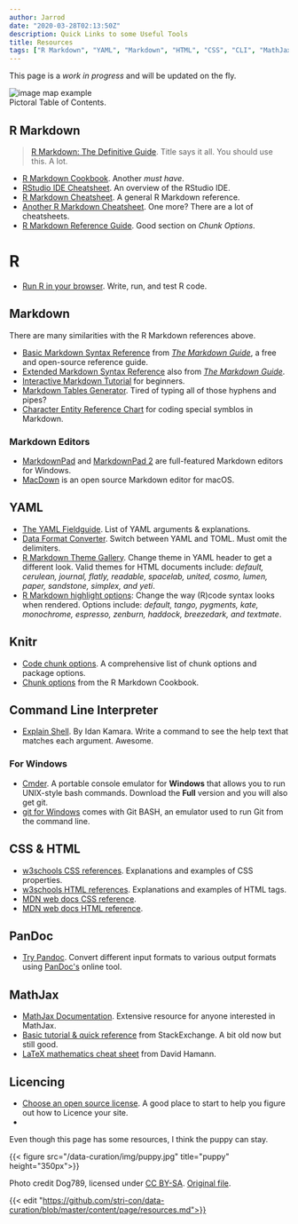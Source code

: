 ```yaml
---
author: Jarrod
date: "2020-03-28T02:13:50Z"
description: Quick Links to some Useful Tools
title: Resources
tags: ["R Markdown", "YAML", "Markdown", "HTML", "CSS", "CLI", "MathJax"]
---
```


This page is a *work in progress* and will be updated on the fly.

<!-- Image Map Generated by http://www.image-map.net/ -->
<div id="image_map">
<map name="map_example">
<area target="_top" alt="MathJax" title="MathJax" href="#mathjax" coords="701,192,761,192,782,281,685,280" shape="poly">
<area target="_top" alt="GitHub" title="GitHub" href="" coords="150,212,45" shape="circle">
<area target="_top" alt="R" title="R" href="#r" coords="306,154,38" shape="circle">
<area target="_top" alt="CLI" title="CLI" href="#command-line-interpreter" coords="15,118,94,197" shape="rect">
<area target="_top" alt="git" title="git" href="" coords="30,58,75,13,120,57,76,103" shape="poly">
<area target="_top" alt="YAML" title="YAML" href="#yaml" coords="287,19,364,95" shape="rect">
<area target="_top" alt="Markdown" title="Markdown" href="#markdown" coords="428,27,526,86" shape="rect">
<area target="_top" alt="HTML &amp; CSS" title="HTML &amp; CSS" href="#css--html" coords="642,59,718,29,799,58,771,120,721,110,672,120" shape="poly">
<area target="_top" alt="PanDoc" title="PanDoc" href="#pandoc" coords="439,231,495,213,553,235,533,294,497,284,459,295" shape="poly">
<area target="_top" alt="knitr" title="knitr" href="" coords="288,222,328,199,370,222,371,267,329,291,289,271" shape="poly">
<area target="_top" alt="Shiny" title="Shiny" href="" coords="529,126,570,104,613,128,613,172,572,197,530,176" shape="poly">
<area target="_top" alt="R Markdown" title="R Markdown" href="#r-markdown" coords="374,127,415,99,455,124,456,172,414,193,372,172" shape="poly">
</map>
<img src="/data-curation/img/resources/toc.png" alt="image map example" usemap="#map_example"><figcaption>Pictoral Table of Contents.</figcaption>
</div>

## R Markdown

>  [R Markdown: The Definitive Guide](https://bookdown.org/yihui/rmarkdown/). Title says it all. You should use this. A lot.
* [R Markdown Cookbook](https://bookdown.org/yihui/rmarkdown-cookbook/). Another *must have*.
* [RStudio IDE Cheatsheet](/data-curation/files/rstudio-ide.pdf). An overview of the RStudio IDE.
* [R Markdown Cheatsheet](/data-curation/files/rmarkdown-2.0.pdf). A general R Markdown reference.
* [Another R Markdown Cheatsheet](/data-curation/files/rmarkdown-cheatsheet.pdf). One more? There are a lot of cheatsheets.
* [R Markdown Reference Guide](/data-curation/files/rmarkdown-reference.pdf). Good section on *Chunk Options*.

# R

* [Run R in your browser](https://rdrr.io/snippets/). Write, run, and test R code.

## Markdown

There are many similarities with the R Markdown references above.

* [Basic Markdown Syntax Reference](https://www.markdownguide.org/basic-syntax/) from *[The Markdown Guide](https://www.markdownguide.org/)*, a free and open-source reference guide.
* [Extended Markdown Syntax Reference](https://www.markdownguide.org/extended-syntax/) also from *[The Markdown Guide](https://www.markdownguide.org/)*.
* [Interactive Markdown Tutorial](https://commonmark.org/help/tutorial/index.html) for beginners.
* [Markdown Tables Generator](https://www.tablesgenerator.com/markdown_tables). Tired of typing all of those hyphens and pipes?
* [Character Entity Reference Chart](https://dev.w3.org/html5/html-author/charref) for coding special symblos in Markdown.

### Markdown Editors

* [MarkdownPad](http://markdownpad.com/) and [MarkdownPad 2](http://markdownpad.com/news/2013/introducing-markdownpad-2/) are full-featured Markdown editors for Windows.
* [MacDown](https://macdown.uranusjr.com/) is an open source Markdown editor for macOS.

## YAML

* [The YAML Fieldguide](https://cran.r-project.org/web/packages/ymlthis/vignettes/yaml-fieldguide.html). List of YAML arguments & explanations.
* [Data Format Converter](https://toolkit.site/format.html). Switch between YAML and TOML. Must omit the delimiters.
* [R Markdown Theme Gallery](https://www.datadreaming.org/post/r-markdown-theme-gallery/). Change theme in YAML header to get a different look. Valid themes for HTML documents include: *default, cerulean, journal, flatly, readable, spacelab, united, cosmo, lumen, paper, sandstone, simplex, and yeti*.
* [R Markdown highlight options](https://www.garrickadenbuie.com/blog/pandoc-syntax-highlighting-examples/): Change the way (R)code syntax looks when rendered. Options include: *default, tango, pygments, kate, monochrome, espresso, zenburn, haddock, breezedark, and textmate*.

## Knitr

* [Code chunk options](https://yihui.org/knitr/options/). A comprehensive list of chunk options and package options.
* [Chunk options](https://bookdown.org/yihui/rmarkdown-cookbook/chunk-options.html) from the R Markdown Cookbook.

## Command Line Interpreter

* [Explain Shell](https://explainshell.com/). By Idan Kamara. Write a command to see the help text that matches each argument. Awesome.

### For Windows

* [Cmder](https://cmder.net/). A portable console emulator for **Windows** that allows you to run UNIX-style bash commands. Download the **Full** version and you will also get git.
* [git for Windows](https://gitforwindows.org/) comes with Git BASH, an emulator used to run Git from the command line.

## CSS & HTML

* [w3schools CSS references](https://www.w3schools.com/cssref/pr_font_font-size.asp). Explanations and examples of CSS properties.
* [w3schools HTML references](https://www.w3schools.com/tags/default.asp). Explanations and examples of HTML tags.
* [MDN web docs CSS reference](https://developer.mozilla.org/en-US/docs/Web/CSS/Reference).
* [MDN web docs HTML reference](https://developer.mozilla.org/en-US/docs/Web/HTML/Reference).

## PanDoc

* [Try Pandoc](https://pandoc.org/try/). Convert different input formats to various output formats using [PanDoc's](https://pandoc.org/) online tool.

## MathJax

* [MathJax Documentation](http://docs.mathjax.org/en/latest/). Extensive resource for anyone interested in MathJax.
* [Basic tutorial & quick reference](https://math.meta.stackexchange.com/questions/5020/mathjax-basic-tutorial-and-quick-reference) from StackExchange. A bit old now but still good.
* [LaTeX mathematics cheat sheet](https://davidhamann.de/2017/06/12/latex-cheat-sheet/) from David Hamann.

## Licencing

* [Choose an open source license](https://choosealicense.com/). A good place to start to help you figure out how to Licence your site.
* 

Even though this page has some resources, I think the puppy can stay.

{{< figure src="/data-curation/img/puppy.jpg" title="puppy" height="350px">}}

Photo credit Dog789, licensed under <a href="https://creativecommons.org/licenses/by-sa/4.0">CC BY-SA</a>. <a href="https://upload.wikimedia.org/wikipedia/commons/c/c1/Dog_black_and_white_puppy.jpg">Original file</a>.


{{< edit "https://github.com/stri-con/data-curation/blob/master/content/page/resources.md">}}
